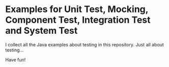 Examples for Unit Test, Mocking, Component Test, Integration Test and System Test
=================================================================================

I collect all the Java examples about testing in this repository. Just all about testing...

Have fun!